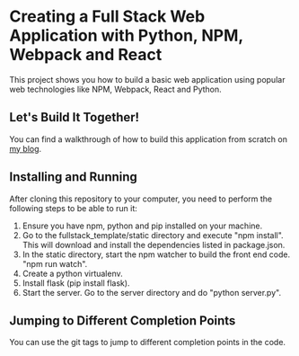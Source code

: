 # Creating a Full Stack Web Application with Python, NPM, Webpack and React

This project shows you how to build a basic web application using popular web technologies 
like NPM, Webpack, React and Python.


## Let's Build It Together!

You can find a walkthrough of how to build this application from scratch on
[my blog](https://codeburst.io/creating-a-full-stack-web-application-with-python-npm-webpack-and-react-8925800503d9).

## Installing and Running
After cloning this repository to your computer, you need to perform the following steps to be able to run it:
1) Ensure you have npm, python and pip installed on your machine.
2) Go to the fullstack_template/static directory and execute "npm install".
This will download and install the dependencies listed in package.json.
3) In the static directory, start the npm watcher to build the front end code. "npm run watch".
4) Create a python virtualenv.
4) Install flask (pip install flask).
5) Start the server. Go to the server directory and do "python server.py".


## Jumping to Different Completion Points

You can use the git tags to jump to different completion points in the code.



